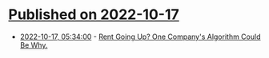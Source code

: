 # [Published on 2022-10-17](index.md)

* [2022-10-17, 05:34:00](https://slashdot.org/story/22/10/17/032243/rent-going-up-one-companys-algorithm-could-be-why?utm_source=rss1.0mainlinkanon&utm_medium=feed) - [Rent Going Up? One Company's Algorithm Could Be Why.](https://slashdot.org/story/22/10/17/032243/rent-going-up-one-companys-algorithm-could-be-why?utm_source=rss1.0mainlinkanon&utm_medium=feed)
